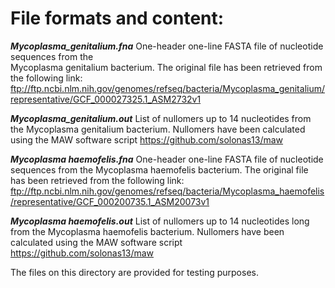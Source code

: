 # File formats and content:

  <b>*Mycoplasma_genitalium.fna*</b>
       One-header one-line FASTA file of nucleotide sequences from the   
       Mycoplasma genitalium bacterium. The original file has been retrieved 
       from the following link:
       ftp://ftp.ncbi.nlm.nih.gov/genomes/refseq/bacteria/Mycoplasma_genitalium/representative/GCF_000027325.1_ASM2732v1
	   
  <b>*Mycoplasma_genitalium.out*</b>
       List of nullomers up to 14 nucleotides from the Mycoplasma genitalium 
       bacterium. Nullomers have been calculated using the MAW software script
       https://github.com/solonas13/maw
	   
  <b>*Mycoplasma haemofelis.fna*</b>
       One-header one-line FASTA file of nucleotide sequences from the 
       Mycoplasma haemofelis bacterium. The original file has been retrieved 
       from the following link:
       ftp://ftp.ncbi.nlm.nih.gov/genomes/refseq/bacteria/Mycoplasma_haemofelis/representative/GCF_000200735.1_ASM20073v1
	   
  <b>*Mycoplasma haemofelis.out*</b>
       List of nullomers up to 14 nucleotides long from the Mycoplasma haemofelis
       bacterium. Nullomers have been calculated using the MAW software script
       https://github.com/solonas13/maw


The files on this directory are provided for testing purposes. 



